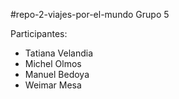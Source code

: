 #repo-2-viajes-por-el-mundo 
Grupo 5

Participantes:

- Tatiana Velandia
- Michel Olmos
- Manuel Bedoya
- Weimar Mesa